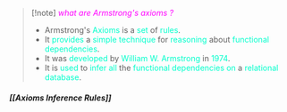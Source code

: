 >[!note] *<span style="color:#ff00ff">what are Armstrong's axioms ?</span>*
>- Armstrong's <span style="color:#00ffcc">Axioms</span> is a <span style="color:#00ffcc">set</span> of <span style="color:#00ffcc">rules</span>.
>- It <span style="color:#00ffcc">provides</span> a <span style="color:#00ffcc">simple</span> <span style="color:#00ffcc">technique</span> for <span style="color:#00ffcc">reasoning</span> about <span style="color:#00ffcc">functional dependencies</span>.
>- It was <span style="color:#00ffcc">developed</span> by <span style="color:#00ffcc">William W. Armstrong</span> in <span style="color:#00ffcc">1974</span>.
>- It is <span style="color:#00ffcc">used</span> to <span style="color:#00ffcc">infer all</span> the <span style="color:#00ffcc">functional dependencies</span> <span style="color:#00ffcc">on</span> a <span style="color:#00ffcc">relational database</span>.

#### *[[Axioms Inference Rules]]*
